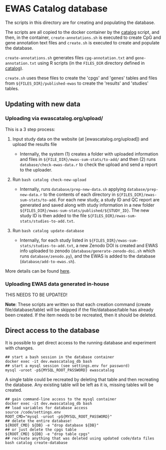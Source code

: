 # EWAS Catalog database

The scripts in this directory are for creating and populating the database.

The scripts are all copied to the docker container by the
[catalog](../catalog) script,
and then, in the container,
`create-annotations.sh` is executed to create
CpG and gene annotation text files
and `create.sh` is executed to
create and populate the database.

`create-annotations.sh` generates files
`cpg-annotation.txt` and `gene-annotation.txt` using R scripts
(in the `FILES_DIR` directory defined in [catalog](../catalog)).

`create.sh` uses these files to create the 'cpgs' and 'genes'
tables and files from `${FILES_DIR}/published-ewas` to create
the 'results' and 'studies' tables.

## Updating with new data

### Uploading via ewascatalog.org/upload/
This is a 3 step process:

1. Input study data on the website (at [ewascatalog.org/upload]) and upload the results file
   + Internally, the system (1) creates a folder with uploaded information and files in `${FILE_DIR}/ewas-sum-stats/to-add/` and then (2) runs `database/check-ewas-data.r` to check the upload and send a report to the uploader.
   
2. Run `bash catalog check-new-upload`
   + Internally, runs `database/prep-new-data.sh` applying `database/prep-new-data.r` to the contents of each directory in `${FILES_DIR}/ewas-sum-stats/to-add`. For each new study, a study ID and QC report are generated and saved along with study information in a new folder `${FILES_DIR}/ewas-sum-stats/published/${STUDY_ID}`. The new study ID is then added to the file `${FILES_DIR}/ewas-sum-stats/studies-to-add.txt`. 

3. Run `bash catalog update-database`
   + Internally, for each study listed in `${FILES_DIR}/ewas-sum-stats/studies-to-add.txt`, a new Zenodo DOI is created and EWAS info uploaded to zenodo (`database/generate-zenodo-doi.sh` which runs `database/zenodo.py`), and the EWAS is added to the database (`database/add-to-ewas.sh`). 

More details can be found [here](upload.md).

### Uploading EWAS data generated in-house

THIS NEEDS TO BE UPDATED!  



**Note**: These scripts are written so that each creation
command (create file/database/table) will be skipped if
the file/database/table has already been created.
If the item needs to be recreated, then it should be deleted.


## Direct access to the database

It is possible to get direct access to the running database
and experiment with changes.
```
## start a bash session in the database container
docker exec -it dev.ewascatalog_db bash
## start a mysql session (see settings.env for password) 
mysql -uroot -p${MYSQL_ROOT_PASSWORD} ewascatalog
```

A single table could be recreated by deleting that table
and then recreating the database.
Any existing table will be left as it is,
missing tables will be created.
```
## gain command-line access to the mysql container
docker exec -it dev.ewascatalog_db bash
## load variables for database access
source /code/settings.env
ROOT_CMD="mysql -uroot -p${MYSQL_ROOT_PASSWORD}"
## delete the entire database!
${ROOT_CMD} ${DB} -e "drop database ${DB}" 
## or just delete the cpgs table
${ROOT_CMD} ${DB} -e "drop table cpgs"
## recreate anything that was deleted using updated code/data files
bash catalog create-database
```

